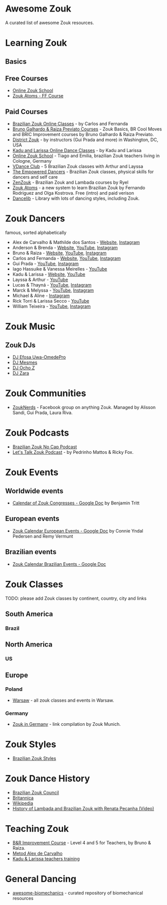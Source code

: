 # Awesome Zouk

A curated list of awesome Zouk resources.

# Learning Zouk

## Basics

## Free Courses

* [Online Zouk School](https://www.youtube.com/watch?v=CwCqkhhReko&list=PLtg3wEXTYx6pDBoVcgGk2CIRA05dJytoW&index=3)
* [Zouk Atoms - FF Course](https://www.youtube.com/playlist?list=PLS9C6blUpe_fiIK3D4gb8DMuiAP8GzKRs)

## Paid Courses

* [Brazilian Zouk Online Classes](https://www.brazilianzoukonlineclasses.com/) - by Carlos and Fernanda
* [Bruno Galhardo & Raiza Previato Courses](https://en.brgalhardo.com/) - Zouk Basics, BR Cool Moves and BRIC Improvement courses by Bruno Galhardo & Raiza Previato. 
* [District Zouk](https://www.districtzouk.com/pages/district-zouk-online) - by instructors (Gui Prada and more) in Washington, DC, USA
* [Kadu and Larissa Online Dance Classes](https://kadularissaonline.com/) - by Kadu and Larissa
* [Online Zouk School](https://www.onlinezoukschool.com/) - Tiago and Emilia, brazilian Zouk teachers living in Cologne, Germany
* [VDance Club](https://vdanceclub.com/) - 5 Brazilian Zouk classes with Arthur and Layssa
* [The Empowered Dancers](https://theempowereddancers.com/) - Brazilian Zouk classes, physical skills for dancers and self care
* [ZenZouk](https://www.zenzouklibrary.com/) - Brazilian Zouk and Lambada courses by Ryel
* [Zouk Atoms](https://zoukatoms.com/) - a new system to learn Brazilian Zouk by Fernando Rodriguez and Olga Kostrova. Free (intro) and paid verison
* [Dancelib](https://dancelib.com/) - Library with lots of dancing styles, including Zouk.

# Zouk Dancers

famous, sorted alphabetically

* Alex de Carvalho & Mathilde dos Santos - [Website](https://alexdecarvalho.com.br/alexandmathilde/), [Instagram](https://www.instagram.com/alex.d.carvalho/)
* Anderson & Brenda - [Website](https://andersonbrenda.com/), [YouTube](https://www.youtube.com/@AndersonBrenda), [Instagram](https://www.instagram.com/andersonbrenda)
* Bruno & Raiza - [Website](https://en.brgalhardo.com/), [YouTube](https://www.youtube.com/@brunoraizagalhardodance346), [Instagram](https://www.instagram.com/galhardodancers/)
* Carlos and Fernanda - [Website](https://www.brazilianzoukonlineclasses.com/), [YouTube](https://www.youtube.com/@carlosandfernanda6241), [Instagram](https://www.instagram.com/carlosandfernanda/)
* Gui Prada - [YouTube](https://www.youtube.com/@guilhermeprada), [Instagram](https://www.instagram.com/gui_prada/)
* Iago Hassuike & Vanessa Meirelles - [YouTube](https://www.youtube.com/@iagoevanessa6338)
* Kadu & Larissa - [Website](https://kadularissaonline.com/), [YouTube](https://www.youtube.com/@KaduLarissaKLDance)
* Layssa & Arthur - [YouTube](https://www.youtube.com/@LayssaArthurDance)
* Lucas & Thayná - [YouTube](https://www.youtube.com/@LucasOliveiraOficial1), [Instagram](https://www.instagram.com/LucasOlivee/)
* Marck & Melyssa - [YouTube](https://www.youtube.com/@marckmelyssazouk3021), [Instagram](https://www.instagram.com/marckemelyssa/)
* Michael & Aline - [Instagram](https://www.instagram.com/alineborges_michaelboy/)
* Rick Torri & Larissa Secco - [YouTube](https://www.youtube.com/watch?v=czoYt0Dd_bQ)
* William Teixeira - [YouTube](https://www.youtube.com/@williamteixeira2376), [Instagram](https://www.instagram.com/williamteixeira.dancer/)

# Zouk Music

## Zouk DJs

* [DJ Efosa Uwa-OmedePro](https://www.mixcloud.com/efosa-uwa-omede/)
* [DJ Mesmes](https://www.mixcloud.com/djmesmes/)
* [DJ Ocho Z](https://www.mixcloud.com/ochoz/)
* [DJ Zara](https://www.mixcloud.com/zara-howard/)


# Zouk Communities

- [ZoukNerds](https://www.facebook.com/groups/zouknerds) - Facebook group on anything Zouk. Managed by Alisson Sandi, Gui Prada, Laura Riva.

# Zouk Podcasts

* [Brazilian Zouk No Cap Podcast](https://soundcloud.com/bzncpodcast)
* [Let's Talk Zouk Podcast](https://letstalkzouk.buzzsprout.com/) - by Pedrinho Mattos & Ricky Fox.

# Zouk Events

## Worldwide events

* [Calendar of Zouk Congresses - Google Doc](https://docs.google.com/spreadsheets/d/13os9Gw6usb6D0KOobyTsf0p6jTHvZDfQnWnRrOHgtN8/edit#gid=649819658) by Benjamin Tritt

## European events

* [Zouk Calendar European Events - Google Doc](https://docs.google.com/spreadsheets/d/1h10hXMBmejYJKrV4NWC76ukEU65WfIy5CKiZIIT1xaQ/htmlview) by Connie Yndal Pedersen and Remy Vermunt

## Brazilian events

* [Zouk Calendar Brazilian Events - Google Doc](https://docs.google.com/spreadsheets/d/1w0qh8AIH74qJyY824E5CWe7u0KJqnwZppMGZIhS80hs/htmlview)

# Zouk Classes

TODO: please add Zouk classes by continent, country, city and links

## South America

### Brazil

## North America

### US

## Europe

### Poland

- [Warsaw](https://zouktoday.com/warsaw) - all zouk classes and events in Warsaw.

### Germany

- [Zouk in Germany](https://zoukmunich.com/zouk-germany) - link compilation by Zouk Munich.

# Zouk Styles

* [Brazilian Zouk Styles](https://en.wikipedia.org/wiki/Brazilian_Zouk#Styles)

# Zouk Dance History

* [Brazilian Zouk Council](https://www.brazilianzoukcouncil.com/dance-education/history-of-brazilian-zouk/)
* [Britannica](https://www.britannica.com/art/zouk)
* [Wikipedia](https://en.wikipedia.org/wiki/Brazilian_Zouk)
* [History of Lambada and Brazilian Zouk with Renata Pecanha (Video)](https://www.youtube.com/watch?v=HyxhDm8nEPk)

# Teaching Zouk

* [B&R Improvement Course](https://en.brgalhardo.com/curso-de-aperfeicoamento) - Level 4 and 5 for Teachers, by Bruno & Raiza.
* [Metod Alex de Carvalho](https://alexdecarvalho.com.br/brazilianzoukmac/)
* [Kadu & Larissa teachers training](https://www.kadularissa.com/kl-teachers-training-2023/)

# General Dancing

* [awesome-biomechanics](https://github.com/modenaxe/awesome-biomechanics) - curated repository of biomechanical resources
